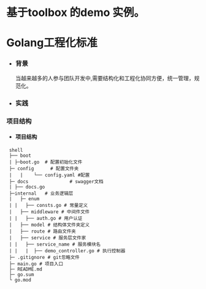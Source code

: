 # 基于toolbox 的demo 实例。

# Golang工程化标准

- ### 背景

  当越来越多的人参与团队开发中,需要结构化和工程化协同方便，统一管理，规范化。


- ### 实践

### 项目结构

- #### 项目结构

 ```
  shell
  ├── boot
  |	├─boot.go  # 配置初始化文件
  ├─ config      # 配置文件夹
  |   |	   └── config.yaml #配置
  ├─ docs				# swagger文档
  |	├── docs.go
  ├─internal   # 业务逻辑层
  |   ├─ enum 
  |	|	├── consts.go # 常量定义
  |   ├── middleware # 中间件文件
  |	|	├── auth.go # 用户认证
  |   ├── model	# 结构体文件夹定义
  |   ├── route # 路由文件夹
  |   ├── service # 服务层文件家
  |	|   ├── service_name # 服务模块名
  |	|	|  ├── demo_controller.go # 执行控制器
  ├─ .gitignore # git忽略文件
  ├─ main.go # 项目入口
  ├─ README.md
  ├─ go.sum
  └ go.mod
```



  